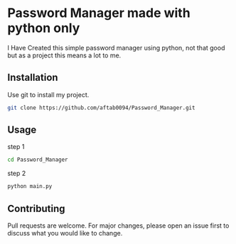 # Password Manager made with python only

I Have Created this simple password manager using python, not that good but as a project this means a lot to me.

## Installation

Use git to install my project.

```bash
git clone https://github.com/aftab0094/Password_Manager.git
```

## Usage

step 1

```bash
cd Password_Manager
```

step 2

```bash
python main.py
```

## Contributing

Pull requests are welcome. For major changes, please open an issue first
to discuss what you would like to change.

